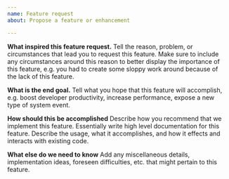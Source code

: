 ```yaml
---
name: Feature request
about: Propose a feature or enhancement

---
```


**What inspired this feature request.**
Tell the reason, problem, or circumstances that lead you to request this feature. Make sure to include any circumstances around this reason to better display the importance of this feature, e.g. you had to create some sloppy work around because of the lack of this feature.

**What is the end goal.**
Tell what you hope that this feature will accomplish, e.g. boost developer productivity, increase performance, expose a new type of system event.

**How should this be accomplished**
Describe how you recommend that we implement this feature. Essentially write high level documentation for this feature. Describe the usage, what it accomplishes, and how it effects and interacts with existing code.

**What else do we need to know**
Add any miscellaneous details, implementation ideas, foreseen difficulties, etc. that might pertain to this feature.
